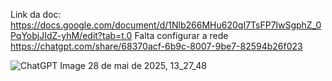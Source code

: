 Link da doc: https://docs.google.com/document/d/1Nlb266MHu620qI7TsFP7lwSgphZ_0PqYobjJIdZ-yhM/edit?tab=t.0
Falta configurar a rede
https://chatgpt.com/share/68370acf-6b9c-8007-9be7-82594b26f023

![ChatGPT Image 28 de mai  de 2025, 13_27_48](https://github.com/user-attachments/assets/eb399ff6-1a3e-42b5-86a9-825730dfe9b1)
